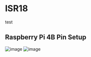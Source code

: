 # ISR18

test

## Raspberry Pi 4B Pin Setup
![image](https://github.com/VT-HPS/ISR18/assets/89112080/201efe45-f1ae-4d54-82af-4fdb8d6a0481)
![image](https://github.com/VT-HPS/ISR18/assets/89112080/46cf7dfb-8ddb-4e76-b360-96cef59fa8a4)
